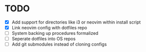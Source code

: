 # TODO

- [x] Add support for directories like i3 or neovim within install script
- [x] Link neovim config with dotfiles repo
- [ ] System backing up procedures formalized
- [ ] Seperate dotfiles into OS repos
- [ ] Add git submodules instead of cloning configs
